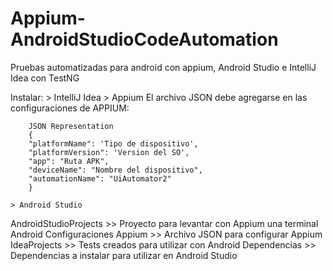 # Appium-AndroidStudioCodeAutomation
Pruebas automatizadas para android con appium, Android Studio e IntelliJ Idea con TestNG

Instalar:
    > IntelliJ Idea
    > Appium
        El archivo JSON debe agregarse en las configuraciones de APPIUM:

        JSON Representation
        {
        "platformName": 'Tipo de dispositivo',
        "platformVersion": 'Version del SO',
        "app": "Ruta APK",
        "deviceName": "Nombre del dispositivo",
        "automationName": "UiAutomator2"
        }

    > Android Studio

AndroidStudioProjects >> Proyecto para levantar con Appium una terminal Android
Configuraciones Appium >> Archivo JSON para configurar Appium
IdeaProjects >> Tests creados para utilizar con Android
Dependencias >> Dependencias a instalar para utilizar en Android Studio

